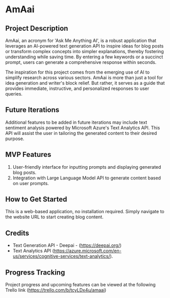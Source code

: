 # AmAai

## Project Description

AmAai, an acronym for 'Ask Me Anything AI', is a robust application that leverages an AI-powered text generation API to inspire ideas for blog posts or transform complex concepts into simpler explanations, thereby fostering understanding while saving time. By entering a few keywords or a succinct prompt, users can generate a comprehensive response within seconds.

The inspiration for this project comes from the emerging use of AI to simplify research across various sectors. AmAai is more than just a tool for idea generation and writer's block relief. But rather, it serves as a guide that provides immediate, instructive, and personalized responses to user queries.

## Future Iterations

Additional features to be added in future iterations may include text sentiment analysis powered by Microsoft Azure's Text Analytics API. This API will assist the user in tailoring the generated content to their desired purpose.

## MVP Features

1. User-friendly interface for inputting prompts and displaying generated blog posts.
2. Integration with Large Language Model API to generate content based on user prompts.

## How to Get Started

This is a web-based application, no installation required. Simply navigate to the website URL to start creating blog content.

## Credits

- Text Generation API - Deepai - (https://deepai.org/)
- Text Analytics API (https://azure.microsoft.com/en-us/services/cognitive-services/text-analytics/).

## Progress Tracking

Project progress and upcoming features can be viewed at the following Trello link (https://trello.com/b/tcyLDx4u/amaai)
